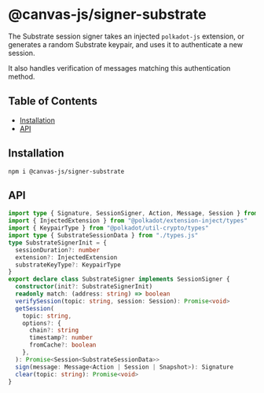 # @canvas-js/signer-substrate

The Substrate session signer takes an injected `polkadot-js` extension, or generates a random Substrate keypair,
and uses it to authenticate a new session.

It also handles verification of messages matching this authentication method.

## Table of Contents

- [Installation](#installation)
- [API](#api)

## Installation

```
npm i @canvas-js/signer-substrate
```

## API

```ts
import type { Signature, SessionSigner, Action, Message, Session } from "@canvas-js/interfaces"
import { InjectedExtension } from "@polkadot/extension-inject/types"
import { KeypairType } from "@polkadot/util-crypto/types"
import type { SubstrateSessionData } from "./types.js"
type SubstrateSignerInit = {
  sessionDuration?: number
  extension?: InjectedExtension
  substrateKeyType?: KeypairType
}
export declare class SubstrateSigner implements SessionSigner {
  constructor(init?: SubstrateSignerInit)
  readonly match: (address: string) => boolean
  verifySession(topic: string, session: Session): Promise<void>
  getSession(
    topic: string,
    options?: {
      chain?: string
      timestamp?: number
      fromCache?: boolean
    },
  ): Promise<Session<SubstrateSessionData>>
  sign(message: Message<Action | Session | Snapshot>): Signature
  clear(topic: string): Promise<void>
}
```
